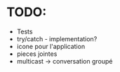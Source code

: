 # TODO:

* Tests
* try/catch - implementation?
* icone pour l'application
* pieces jointes
* multicast -> conversation groupé
